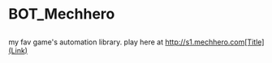 # BOT_Mechhero
## 
my fav game's automation library. play here at http://s1.mechhero.com[Title](Link)

